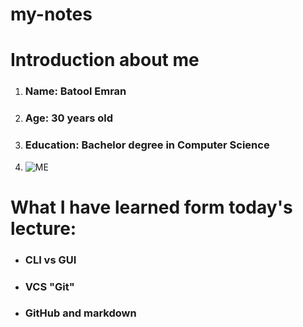 # my-notes
 # Introduction about me

1. ### Name: Batool Emran
2. ### Age: 30 years old
3. ### Education: Bachelor degree in Computer Science
4. ![ME](C:\Users\Student\Desktop)



# What I have learned form today's lecture:

* ### CLI vs GUI
* ### VCS "Git"
* ### GitHub and markdown